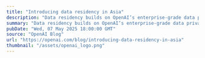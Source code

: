 ```yaml
---
title: "Introducing data residency in Asia"
description: "Data residency builds on OpenAI’s enterprise-grade data privacy, security, and compliance programs supporting customers worldwide."
summary: "Data residency builds on OpenAI’s enterprise-grade data privacy, security, and compliance programs supporting customers worldwide."
pubDate: "Wed, 07 May 2025 18:00:00 GMT"
source: "OpenAI Blog"
url: "https://openai.com/blog/introducing-data-residency-in-asia"
thumbnail: "/assets/openai_logo.png"
---
```


